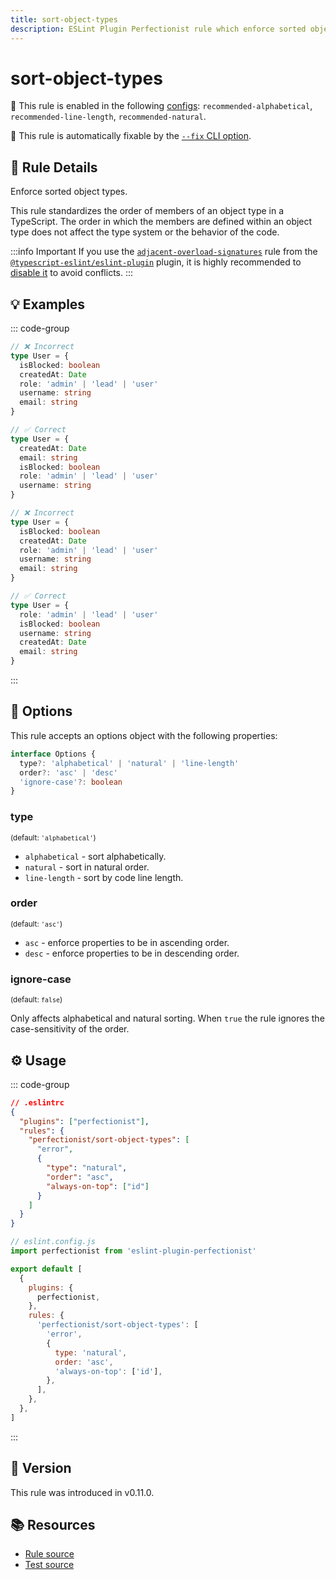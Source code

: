 ```yaml
---
title: sort-object-types
description: ESLint Plugin Perfectionist rule which enforce sorted object types in TypeScript
---
```


# sort-object-types

💼 This rule is enabled in the following [configs](/configs/): `recommended-alphabetical`, `recommended-line-length`, `recommended-natural`.

🔧 This rule is automatically fixable by the [`--fix` CLI option](https://eslint.org/docs/latest/user-guide/command-line-interface#--fix).

<!-- end auto-generated rule header -->

## 📖 Rule Details

Enforce sorted object types.

This rule standardizes the order of members of an object type in a TypeScript. The order in which the members are defined within an object type does not affect the type system or the behavior of the code.

:::info Important
If you use the [`adjacent-overload-signatures`](https://typescript-eslint.io/rules/adjacent-overload-signatures) rule from the [`@typescript-eslint/eslint-plugin`](https://typescript-eslint.io) plugin, it is highly recommended to [disable it](https://eslint.org/docs/latest/use/configure/rules#using-configuration-files-1) to avoid conflicts.
:::

## 💡 Examples

::: code-group

<!-- prettier-ignore -->
```ts [Alphabetical and Natural Sorting]
// ❌ Incorrect
type User = {
  isBlocked: boolean
  createdAt: Date
  role: 'admin' | 'lead' | 'user'
  username: string
  email: string
}

// ✅ Correct
type User = {
  createdAt: Date
  email: string
  isBlocked: boolean
  role: 'admin' | 'lead' | 'user'
  username: string
}
```

```ts [Sorting by Line Length]
// ❌ Incorrect
type User = {
  isBlocked: boolean
  createdAt: Date
  role: 'admin' | 'lead' | 'user'
  username: string
  email: string
}

// ✅ Correct
type User = {
  role: 'admin' | 'lead' | 'user'
  isBlocked: boolean
  username: string
  createdAt: Date
  email: string
}
```

:::

## 🔧 Options

This rule accepts an options object with the following properties:

```ts
interface Options {
  type?: 'alphabetical' | 'natural' | 'line-length'
  order?: 'asc' | 'desc'
  'ignore-case'?: boolean
}
```

### type

<sub>(default: `'alphabetical'`)</sub>

- `alphabetical` - sort alphabetically.
- `natural` - sort in natural order.
- `line-length` - sort by code line length.

### order

<sub>(default: `'asc'`)</sub>

- `asc` - enforce properties to be in ascending order.
- `desc` - enforce properties to be in descending order.

### ignore-case

<sub>(default: `false`)</sub>

Only affects alphabetical and natural sorting. When `true` the rule ignores the case-sensitivity of the order.

## ⚙️ Usage

::: code-group

```json [Legacy Config]
// .eslintrc
{
  "plugins": ["perfectionist"],
  "rules": {
    "perfectionist/sort-object-types": [
      "error",
      {
        "type": "natural",
        "order": "asc",
        "always-on-top": ["id"]
      }
    ]
  }
}
```

```js [Flat Config]
// eslint.config.js
import perfectionist from 'eslint-plugin-perfectionist'

export default [
  {
    plugins: {
      perfectionist,
    },
    rules: {
      'perfectionist/sort-object-types': [
        'error',
        {
          type: 'natural',
          order: 'asc',
          'always-on-top': ['id'],
        },
      ],
    },
  },
]
```

:::

## 🚀 Version

This rule was introduced in v0.11.0.

## 📚 Resources

- [Rule source](https://github.com/azat-io/eslint-plugin-perfectionist/blob/main/rules/sort-object-types.ts)
- [Test source](https://github.com/azat-io/eslint-plugin-perfectionist/blob/main/test/sort-object-types.test.ts)

